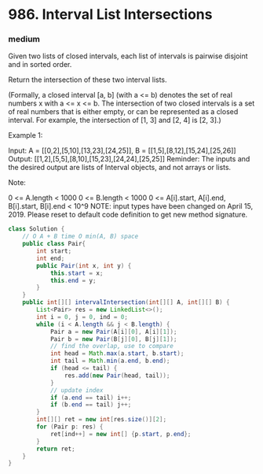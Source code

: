 # 986. Interval List Intersections
### medium
Given two lists of closed intervals, each list of intervals is pairwise disjoint and in sorted order.

Return the intersection of these two interval lists.

(Formally, a closed interval [a, b] (with a <= b) denotes the set of real numbers x with a <= x <= b.  The intersection of two closed intervals is a set of real numbers that is either empty, or can be represented as a closed interval.  For example, the intersection of [1, 3] and [2, 4] is [2, 3].)

 

Example 1:



Input: A = [[0,2],[5,10],[13,23],[24,25]], B = [[1,5],[8,12],[15,24],[25,26]]
Output: [[1,2],[5,5],[8,10],[15,23],[24,24],[25,25]]
Reminder: The inputs and the desired output are lists of Interval objects, and not arrays or lists.
 

Note:

0 <= A.length < 1000
0 <= B.length < 1000
0 <= A[i].start, A[i].end, B[i].start, B[i].end < 10^9
NOTE: input types have been changed on April 15, 2019. Please reset to default code definition to get new method signature.

```Java
class Solution {
    // O A + B time O min(A, B) space
    public class Pair{
        int start;
        int end;
        public Pair(int x, int y) {
            this.start = x; 
            this.end = y;
        }
    }
    public int[][] intervalIntersection(int[][] A, int[][] B) {
        List<Pair> res = new LinkedList<>();
        int i = 0, j = 0, ind = 0;
        while (i < A.length && j < B.length) {
            Pair a = new Pair(A[i][0], A[i][1]);
            Pair b = new Pair(B[j][0], B[j][1]);
            // find the overlap, use to compare
            int head = Math.max(a.start, b.start);
            int tail = Math.min(a.end, b.end);
            if (head <= tail) {
                res.add(new Pair(head, tail));
            }
            // update index
            if (a.end == tail) i++;
            if (b.end == tail) j++;
        }
        int[][] ret = new int[res.size()][2];
        for (Pair p: res) {
            ret[ind++] = new int[] {p.start, p.end};
        }
        return ret;
    }
}
```